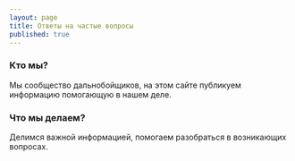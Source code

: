 ```yaml
---
layout: page
title: Ответы на частые вопросы
published: true
---
```

### Кто мы?

Мы сообщество дальнобойщиков, на этом сайте публикуем информацию помогающую в нашем деле.

### Что мы делаем?

Делимся важной информацией, помогаем разобраться в возникающих вопросах.
